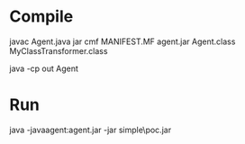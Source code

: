 # Compile
javac Agent.java
jar cmf MANIFEST.MF agent.jar Agent.class MyClassTransformer.class

java -cp out Agent

# Run
java -javaagent:agent.jar -jar simple\poc.jar
